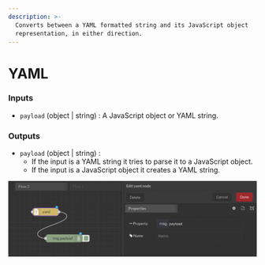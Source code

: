 ```yaml
---
description: >-
  Converts between a YAML formatted string and its JavaScript object
  representation, in either direction.
---
```


# YAML

### Inputs

* `payload` (object | string) : A JavaScript object or YAML string.

### Outputs

* `payload` (object | string) :
  * If the input is a YAML string it tries to parse it to a JavaScript object.
  * If the input is a JavaScript object it creates a YAML string.

![](<../../../.gitbook/assets/image (53).png>)

###
